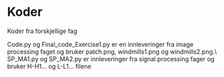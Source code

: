 # Koder
Koder fra forskjellige fag

Code.py og Final_code_Exercise1.py er en innleveringer fra image processing faget og bruker patch.png, windmills1.png og windmills2.png.\\
SP_MA1.py og SP_MA2.py er innleveringer fra signal processing fager og bruker H-H1... og L-L1... filene
